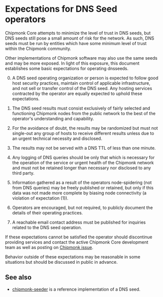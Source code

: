 Expectations for DNS Seed operators
====================================

Chipmonk Core attempts to minimize the level of trust in DNS seeds,
but DNS seeds still pose a small amount of risk for the network.
As such, DNS seeds must be run by entities which have some minimum
level of trust within the Chipmonk community.

Other implementations of Chipmonk software may also use the same
seeds and may be more exposed. In light of this exposure, this
document establishes some basic expectations for operating dnsseeds.

0. A DNS seed operating organization or person is expected to follow good
host security practices, maintain control of applicable infrastructure,
and not sell or transfer control of the DNS seed. Any hosting services
contracted by the operator are equally expected to uphold these expectations.

1. The DNS seed results must consist exclusively of fairly selected and
functioning Chipmonk nodes from the public network to the best of the
operator's understanding and capability.

2. For the avoidance of doubt, the results may be randomized but must not
single-out any group of hosts to receive different results unless due to an
urgent technical necessity and disclosed.

3. The results may not be served with a DNS TTL of less than one minute.

4. Any logging of DNS queries should be only that which is necessary
for the operation of the service or urgent health of the Chipmonk
network and must not be retained longer than necessary nor disclosed
to any third party.

5. Information gathered as a result of the operators node-spidering
(not from DNS queries) may be freely published or retained, but only
if this data was not made more complete by biasing node connectivity
(a violation of expectation (1)).

6. Operators are encouraged, but not required, to publicly document the
details of their operating practices.

7. A reachable email contact address must be published for inquiries
related to the DNS seed operation.

If these expectations cannot be satisfied the operator should
discontinue providing services and contact the active Chipmonk
Core development team as well as posting on
[Chipmonk issue](https://github.com/chipmonk/chipmonk/issues).

Behavior outside of these expectations may be reasonable in some
situations but should be discussed in public in advance.

See also
----------
- [chipmonk-seeder](https://github.com/chipmonk/chipmonk-seeder) is a reference implementation of a DNS seed.

